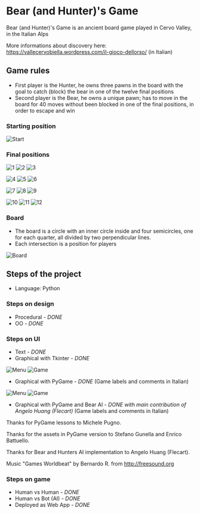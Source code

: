 # Bear (and Hunter)'s Game #

Bear (and Hunter)'s Game is an ancient board game played in Cervo Valley, in the Italian Alps

More informations about discovery here:
https://vallecervobiella.wordpress.com/il-gioco-dellorso/
 (in Italian)

## Game rules ##

* First player is the Hunter, he owns three  pawns in the board with the goal to catch (block) the bear in one of the twelve final positions
* Second player is the Bear, he owns a unique pawn; has to move in the board for 40 moves without been blocked in one of the final positions, in order to escape and win

### Starting position ###

![Start](img/Start.png)

### Final positions ###

![1](img/Final01.png) ![2](img/Final02.png) ![3](img/Final03.png)

![4](img/Final04.png) ![5](img/Final05.png) ![6](img/Final06.png)

![7](img/Final07.png) ![8](img/Final08.png) ![9](img/Final09.png)

![10](img/Final10.png) ![11](img/Final11.png) ![12](img/Final12.png)


### Board ###

* The board is a circle with an inner circle inside and four semicircles, one for each quarter, all divided by two perpendicular lines.
* Each intersection is a position for players

![Board](img/BearBoard.jpg)

## Steps of the project ##

* Language: Python

### Steps on design

* Procedural _- DONE_
* OO _- DONE_

### Steps on UI ###

* Text _- DONE_
* Graphical with Tkinter _- DONE_

![Menu](img/GUI-Menu.png)
![Game](img/GUI-Game.png)
* Graphical with PyGame _- DONE_ (Game labels and comments in Italian)

![Menu](img/PyGameVersion-Menu.png)
![Game](img/PyGameVersion-Game.png)
* Graphical with PyGame and Bear AI _- DONE with main contribution of Angelo Huang (Flecart)_ (Game labels and comments in Italian)

Thanks for PyGame lessons to Michele Pugno.

Thanks for the assets in PyGame version to Stefano Gunella and Enrico Battuello.

Thanks for Bear and Hunters AI implementation to Angelo Huang (Flecart).

Music "Games Worldbeat" by Bernardo R. from http://freesound.org

### Steps on game ###

* Human vs Human _- DONE_
* Human vs Bot (AI) _- DONE_
* Deployed as Web App _- DONE_
